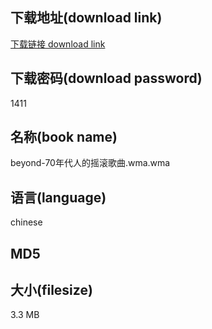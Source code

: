## 下载地址(download link)
[下载链接 download link](https://voluble-croquembouche-d321dc.netlify.app/?s=beyond-70%E5%B9%B4%E4%BB%A3%E4%BA%BA%E7%9A%84%E6%91%87%E6%BB%9A%E6%AD%8C%E6%9B%B2.wma)

## 下载密码(download password)
1411

## 名称(book name)
beyond-70年代人的摇滚歌曲.wma.wma

## 语言(language)
chinese

## MD5


## 大小(filesize)
3.3 MB
